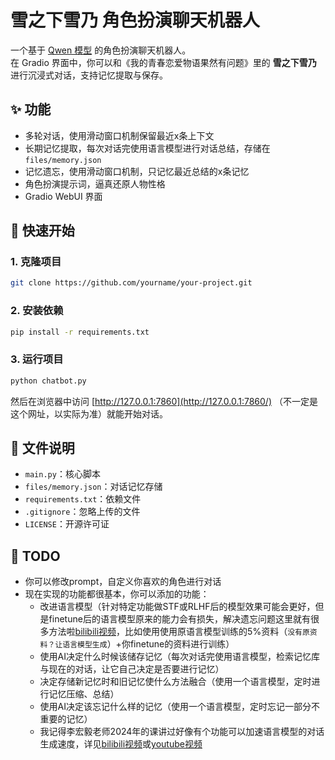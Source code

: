 # 雪之下雪乃 角色扮演聊天机器人

一个基于 [Qwen 模型](https://modelscope.cn/organization/Qwen?tab=all) 的角色扮演聊天机器人。  
在 Gradio 界面中，你可以和《我的青春恋爱物语果然有问题》里的 **雪之下雪乃** 进行沉浸式对话，支持记忆提取与保存。

## ✨ 功能
- 多轮对话，使用滑动窗口机制保留最近x条上下文
- 长期记忆提取，每次对话完使用语言模型进行对话总结，存储在 `files/memory.json`
- 记忆遗忘，使用滑动窗口机制，只记忆最近总结的x条记忆
- 角色扮演提示词，逼真还原人物性格
- Gradio WebUI 界面

## 🚀 快速开始

### 1. 克隆项目
```bash
git clone https://github.com/yourname/your-project.git
````

### 2. 安装依赖
```bash
pip install -r requirements.txt
```

### 3. 运行项目
```bash
python chatbot.py
```

然后在浏览器中访问 [http://127.0.0.1:7860](http://127.0.0.1:7860/) （不一定是这个网址，以实际为准）就能开始对话。

## 📂 文件说明

- `main.py`：核心脚本
- `files/memory.json`：对话记忆存储
- `requirements.txt`：依赖文件
- `.gitignore`：忽略上传的文件
- `LICENSE`：开源许可证

## 📝 TODO

- 你可以修改prompt，自定义你喜欢的角色进行对话
- 现在实现的功能都很基本，你可以添加的功能：
  - 改进语言模型（针对特定功能做STF或RLHF后的模型效果可能会更好，但是finetune后的语言模型原来的能力会有损失，解决遗忘问题这里就有很多方法啦[bilibili视频](https://www.bilibili.com/video/BV1aiADewEBC?spm_id_from=333.788.videopod.episodes&vd_source=108c7957d88a7eafb172b276df7068cf&p=15)，比如使用使用原语言模型训练的5%资料（`没有原资料？让语言模型生成`）+你finetune的资料进行训练）
  - 使用AI决定什么时候该储存记忆（每次对话完使用语言模型，检索记忆库与现在的对话，让它自己决定是否要进行记忆）
  - 决定存储新记忆时和旧记忆使什么方法融合（使用一个语言模型，定时进行记忆压缩、总结）
  - 使用AI决定该忘记什么样的记忆（使用一个语言模型，定时忘记一部分不重要的记忆）
  - 我记得李宏毅老师2024年的课讲过好像有个功能可以加速语言模型的对话生成速度，详见[bilibili视频](https://www.bilibili.com/video/BV1BJ4m1e7g8?spm_id_from=333.788.videopod.episodes&vd_source=108c7957d88a7eafb172b276df7068cf&p=33)或[youtube视频](https://www.youtube.com/watch?v=MAbGgsWKrg8&list=PLJV_el3uVTsPz6CTopeRp2L2t4aL_KgiI&index=17)
